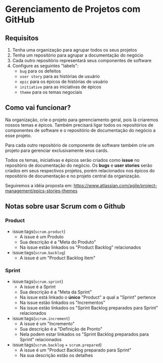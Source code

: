 Gerenciamento de Projetos com GitHub
====================================

## Requisitos

1. Tenha uma organização para agrupar todos os seus projetos
2. Tenha um repositório para agrupar a documentação do negócio
3. Cada outro repositório representará seus componentes de software
4. Configure as seguintes "labels":
   - `bug` para os defeitos
   - `user story` para as histórias de usuário
   - `epic` para os épicos de histórias de usuário
   - `initiative` para as iniciativas de épicos
   - `theme` para os temas negociais

## Como vai funcionar?

Na organização, crie o projeto para gerenciamento geral, pois lá criaremos nossos temas e épicos.
Também precisará ligar todos os repositórios de componentes de software e o repositório de
documentação do negócio a esse projeto.

Para cada outro repositório de componente de software também crie um projeto para gerenciar
exclusivamente seus cards.

Todos os temas, iniciativas e épicos serão criados como **issue** no repositório de documentação do negócio.
Os **bugs** e **user stories** serão criados em seus respectivos projetos, porém relacionados
nos épicos do repositório de documentação e no projeto central da organização.

Seguiremos a idéia proposta em: https://www.atlassian.com/agile/project-management/epics-stories-themes


## Notas sobre usar Scrum com o Github

### Product
* issue:tags(`scrum.product`)
  - A issue é um Produto
  - Sua descrição é a "Meta do Produto"
  - Na issue estão linkados os "Product Backlog" relacionados
* issue:tags(`scrum.backlog`)
  - A issue é um "Product Backlog Item"

### Sprint
* issue:tags(`scrum.sprint`)
   - A issue é a Sprint
   - Sua descrição é a "Meta da Sprint"
   - Na issue está linkado o **único** "Product" a qual a "Sprint" pertence
   - Na issue estão linkados os "Incrementos"
   - Na issue estão linkados os "Sprint Backlog preparados para Sprint" relacionados
* issue:tags(`scrum.increment`)
   - A issue é um "Incremento"
   - Sua descrição é a "Definição de Pronto"
   - Nela podem estar linkados os "Sprint Backlog preparados para Sprint" relacionados
* issue:tags(`scrum.backlog` + `scrum.prepared`)
   - A issue é um "Product Backlog preparado para Sprint"
   - Na sua descrição estão os detalhes
